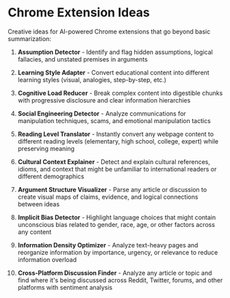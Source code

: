 # Chrome Extension Ideas

Creative ideas for AI-powered Chrome extensions that go beyond basic summarization:

1. **Assumption Detector** - Identify and flag hidden assumptions, logical fallacies, and unstated premises in arguments

2. **Learning Style Adapter** - Convert educational content into different learning styles (visual, analogies, step-by-step, etc.)

3. **Cognitive Load Reducer** - Break complex content into digestible chunks with progressive disclosure and clear information hierarchies

4. **Social Engineering Detector** - Analyze communications for manipulation techniques, scams, and emotional manipulation tactics

5. **Reading Level Translator** - Instantly convert any webpage content to different reading levels (elementary, high school, college, expert) while preserving meaning

6. **Cultural Context Explainer** - Detect and explain cultural references, idioms, and context that might be unfamiliar to international readers or different demographics

7. **Argument Structure Visualizer** - Parse any article or discussion to create visual maps of claims, evidence, and logical connections between ideas

8. **Implicit Bias Detector** - Highlight language choices that might contain unconscious bias related to gender, race, age, or other factors across any content

9. **Information Density Optimizer** - Analyze text-heavy pages and reorganize information by importance, urgency, or relevance to reduce information overload

10. **Cross-Platform Discussion Finder** - Analyze any article or topic and find where it's being discussed across Reddit, Twitter, forums, and other platforms with sentiment analysis
